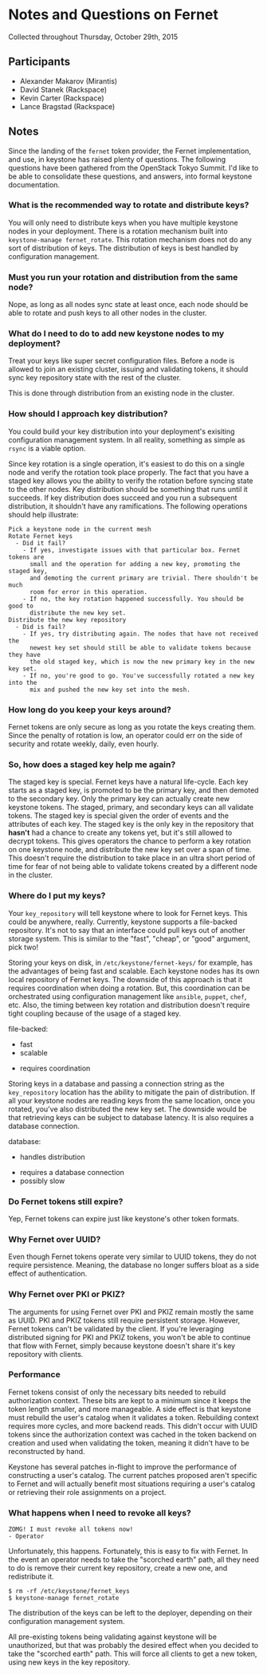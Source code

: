 # Notes and Questions on Fernet

Collected throughout Thursday, October 29th, 2015

## Participants

  - Alexander Makarov (Mirantis)
  - David Stanek (Rackspace)
  - Kevin Carter (Rackspace)
  - Lance Bragstad (Rackspace)

## Notes

Since the landing of the `fernet` token provider, the Fernet implementation,
and use, in keystone has raised plenty of questions. The following questions
have been gathered from the OpenStack Tokyo Summit. I'd like to be able to
consolidate these questions, and answers, into formal keystone documentation.

### What is the recommended way to rotate and distribute keys?

You will only need to distribute keys when you have multiple keystone nodes in
your deployment. There is a rotation mechanism built into `keystone-manage
fernet_rotate`. This rotation mechanism does not do any sort of distribution of
keys. The distribution of keys is best handled by configuration management.

### Must you run your rotation and distribution from the same node?

Nope, as long as all nodes sync state at least once, each node should be able
to rotate and push keys to all other nodes in the cluster.

### What do I need to do to add new keystone nodes to my deployment?

Treat your keys like super secret configuration files. Before a node is allowed
to join an existing cluster, issuing and validating tokens, it should sync key
repository state with the rest of the cluster.

This is done through distribution from an existing node in the cluster.

### How should I approach key distribution?

You could build your key distribution into your deployment's exisiting
configuration management system. In all reality, something as simple as `rsync`
is a viable option.

Since key rotation is a single operation, it's easiest to do this on a single
node and verify the rotation took place properly. The fact that you have a
staged key allows you the ability to verify the rotation before syncing state
to the other nodes. Key distribution should be something that runs until it
succeeds. If key distribution does succeed and you run a subsequent
distribution, it shouldn't have any ramifications. The following operations
should help illustrate:

```
Pick a keystone node in the current mesh
Rotate Fernet keys
  - Did it fail?
    - If yes, investigate issues with that particular box. Fernet tokens are
      small and the operation for adding a new key, promoting the staged key,
      and demoting the current primary are trivial. There shouldn't be much
      room for error in this operation.
    - If no, the key rotation happened successfully. You should be good to
      distribute the new key set.
Distribute the new key repository
  - Did is fail?
    - If yes, try distributing again. The nodes that have not received the
      newest key set should still be able to validate tokens because they have
      the old staged key, which is now the new primary key in the new key set.
    - If no, you're good to go. You've successfully rotated a new key into the
      mix and pushed the new key set into the mesh.
```

### How long do you keep your keys around?

Fernet tokens are only secure as long as you rotate the keys creating them.
Since the penalty of rotation is low, an operator could err on the side of
security and rotate weekly, daily, even hourly.

### So, how does a staged key help me again?

The staged key is special. Fernet keys have a natural life-cycle. Each key
starts as a staged key, is promoted to be the primary key, and then demoted to
the secondary key. Only the primary key can actually create new keystone
tokens. The staged, primary, and secondary keys can all validate tokens. The
staged key is special given the order of events and the attributes of each key.
The staged key is the only key in the repository that **hasn't** had a chance
to create any tokens yet, but it's still allowed to decrypt tokens. This gives
operators the chance to perform a key rotation on one keystone node, and
distribute the new key set over a span of time. This doesn't require the
distribution to take place in an ultra short period of time for fear of not
being able to validate tokens created by a different node in the cluster.

### Where do I put my keys?

Your `key_repository` will tell keystone where to look for Fernet keys. This
could be anywhere, really. Currently, keystone supports a file-backed
repository. It's not to say that an interface could pull keys out of another
storage system. This is similar to the "fast", "cheap", or "good" argument,
pick two!

Storing your keys on disk, in `/etc/keystone/fernet-keys/` for example, has the
advantages of being fast and scalable. Each keystone nodes has its own local
repository of Fernet keys. The downside of this approach is that it requires
coordination when doing a rotation. But, this coordination can be orchestrated
using configuration management like `ansible`, `puppet`, `chef`, etc. Also, the
timing between key rotation and distribution doesn't require tight coupling
because of the usage of a staged key.

file-backed:
  + fast
  + scalable
  - requires coordination

Storing keys in a database and passing a connection string as the
`key_repository` location has the ability to mitigate the pain of distribution.
If all your keystone nodes are reading keys from the same location, once you
rotated, you've also distributed the new key set. The downside would be that
retrieving keys can be subject to database latency. It is also requires a
database connection.

database:
  + handles distribution
  - requires a database connection
  - possibly slow

### Do Fernet tokens still expire?

Yep, Fernet tokens can expire just like keystone's other token formats.

### Why Fernet over UUID?

Even though Fernet tokens operate very similar to UUID tokens, they do not
require persistence. Meaning, the database no longer suffers bloat as a
side effect of authentication.

### Why Fernet over PKI or PKIZ?

The arguments for using Fernet over PKI and PKIZ remain mostly the same as
UUID. PKI and PKIZ tokens still require persistent storage. However, Fernet
tokens can't be validated by the client. If you're leveraging distributed
signing for PKI and PKIZ tokens, you won't be able to continue that flow with
Fernet, simply because keystone doesn't share it's key repository with clients.

### Performance

Fernet tokens consist of only the necessary bits needed to rebuild
authorization context. These bits are kept to a minimum since it keeps the
token length smaller, and more manageable. A side effect is that keystone must
rebuild the user's catalog when it validates a token. Rebuilding context
requires more cycles, and more backend reads. This didn't occur with UUID
tokens since the authorization context was cached in the token backend on
creation and used when validating the token, meaning it didn't have to be
reconstructed by hand.

Keystone has several patches in-flight to improve the performance of
constructing a user's catalog. The current patches proposed aren't specific to
Fernet and will actually benefit most situations requiring a user's catalog or
retrieving their role assignments on a project.

### What happens when I need to revoke all keys?

```
ZOMG! I must revoke all tokens now!
- Operator
```

Unfortunately, this happens. Fortunately, this is easy to fix with Fernet. In
the event an operator needs to take the "scorched earth" path, all they need to
do is remove their current key repository, create a new one, and redistribute
it.

```
$ rm -rf /etc/keystone/fernet_keys
$ keystone-manage fernet_rotate
```

The distribution of the keys can be left to the deployer, depending on their
configuration management system.

All pre-existing tokens being validating against keystone will be unauthorized,
but that was probably the desired effect when you decided to take the "scorched
earth" path. This will force all clients to get a new token, using new keys in
the key repository.
